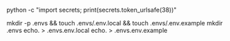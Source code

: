 python -c "import secrets; print(secrets.token_urlsafe(38))"

mkdir -p .envs && touch .envs/.env.local && touch .envs/.env.example
mkdir .envs
echo. > .envs\.env.local
echo. > .envs\.env.example
